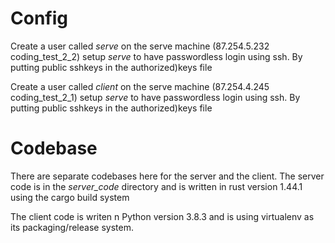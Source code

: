 # Config #

Create a user called *serve* on the serve machine (87.254.5.232 coding_test_2_2) 
setup *serve* to have passwordless login using ssh. By putting public sshkeys in the authorized)keys file

Create a user called *client* on the serve machine (87.254.4.245 coding_test_2_1) 
setup *serve* to have passwordless login using ssh. By putting public sshkeys in the authorized)keys file

# Codebase #

There are separate codebases here for the server and the client. The server code is in the *server_code* directory and is written in rust version 1.44.1 using the cargo build system

The client code is writen n Python version 3.8.3 and is using virtualenv as its packaging/release system.
